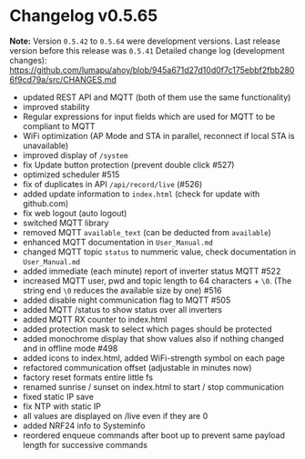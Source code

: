 # Changelog v0.5.65

**Note:** Version `0.5.42` to `0.5.64` were development versions. Last release version before this release was `0.5.41`
Detailed change log (development changes): https://github.com/lumapu/ahoy/blob/945a671d27d10d0f7c175ebbf2fbb2806f9cd79a/src/CHANGES.md


* updated REST API and MQTT (both of them use the same functionality)
* improved stability
* Regular expressions for input fields which are used for MQTT to be compliant to MQTT
* WiFi optimization (AP Mode and STA in parallel, reconnect if local STA is unavailable)
* improved display of `/system`
* fix Update button protection (prevent double click #527)
* optimized scheduler #515
* fix of duplicates in API `/api/record/live` (#526)
* added update information to `index.html` (check for update with github.com)
* fix web logout (auto logout)
* switched MQTT library
* removed MQTT `available_text` (can be deducted from `available`)
* enhanced MQTT documentation in `User_Manual.md`
* changed MQTT topic `status` to nummeric value, check documentation in `User_Manual.md`
* added immediate (each minute) report of inverter status MQTT #522
* increased MQTT user, pwd and topic length to 64 characters + `\0`. (The string end `\0` reduces the available size by one) #516
* added disable night communication flag to MQTT #505
* added MQTT <TOPIC>/status to show status over all inverters
* added MQTT RX counter to index.html
* added protection mask to select which pages should be protected
* added monochrome display that show values also if nothing changed and in offline mode #498
* added icons to index.html, added WiFi-strength symbol on each page
* refactored communication offset (adjustable in minutes now)
* factory reset formats entire little fs
* renamed sunrise / sunset on index.html to start / stop communication
* fixed static IP save
* fix NTP with static IP
* all values are displayed on /live even if they are 0
* added NRF24 info to Systeminfo
* reordered enqueue commands after boot up to prevent same payload length for successive commands
